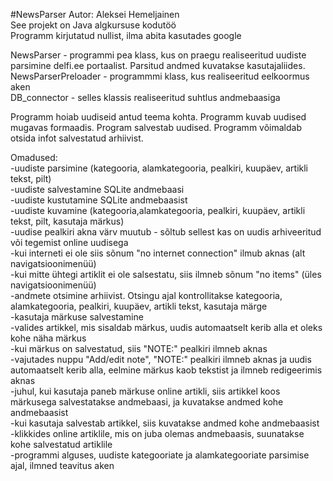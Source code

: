 #NewsParser
Autor: Aleksei Hemeljainen  
See projekt on Java algkursuse kodutöö  
Programm kirjutatud nullist, ilma abita kasutades google  


NewsParser - programmi pea klass, kus on praegu realiseeritud uudiste parsimine delfi.ee portaalist. Parsitud andmed kuvatakse kasutajaliides.  
NewsParserPreloader - programmmi klass, kus realiseeritud eelkoormus aken  
DB_connector - selles klassis realiseeritud suhtlus andmebaasiga  


Programm hoiab uudiseid antud teema kohta. Programm kuvab uudised mugavas formaadis. Program salvestab uudised. Programm võimaldab otsida infot salvestatud arhiivist.  


Omadused:  
-uudiste parsimine (kategooria, alamkategooria, pealkiri, kuupäev, artikli tekst, pilt)  
-uudiste salvestamine SQLite andmebaasi  
-uudiste kustutamine SQLite andmebaasist  
-uudiste kuvamine (kategooria,alamkategooria, pealkiri, kuupäev, artikli tekst, pilt, kasutaja märkus)  
-uudise pealkiri akna värv muutub - sõltub sellest kas on uudis arhiveeritud või tegemist online uudisega  
-kui interneti ei ole siis sõnum "no internet connection" ilmub aknas (alt navigatsioonimenüü)  
-kui mitte ühtegi artiklit ei ole salsestatu, siis ilmneb sõnum "no items" (üles navigatsioonimenüü)  
-andmete otsimine arhiivist. Otsingu  ajal kontrollitakse kategooria, alamkategooria, pealkiri, kuupäev, artikli tekst, kasutaja märge  
-kasutaja märkuse salvestamine  
-valides artikkel, mis sisaldab märkus, uudis automaatselt kerib alla et oleks kohe näha märkus  
-kui märkus on salvestatud, siis "NOTE:" pealkiri ilmneb aknas  
-vajutades nuppu  "Add/edit note", "NOTE:" pealkiri ilmneb aknas ja uudis automaatselt kerib alla, eelmine märkus kaob tekstist ja ilmneb redigeerimis aknas  
-juhul, kui kasutaja paneb märkuse online artikli, siis artikkel koos märkusega salvestatakse andmebaasi, ja  kuvatakse andmed kohe andmebaasist  
-kui kasutaja salvestab artikkel, siis kuvatakse andmed kohe andmebaasist  
-klikkides online artiklile, mis on juba olemas andmebaasis, suunatakse kohe salvestatud artiklile  
-programmi alguses, uudiste kategooriate ja alamkategooriate parsimise ajal, ilmned teavitus aken



